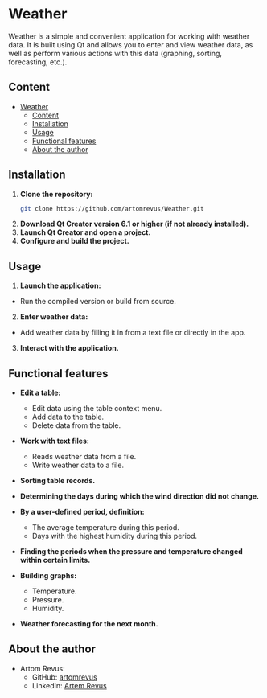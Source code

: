 # Weather

Weather is a simple and convenient application for working with weather data. It is built using Qt and allows you to enter and view weather data, as well as perform various actions with this data (graphing, sorting, forecasting, etc.).

## Content

- [Weather](#weather)
  - [Content](#content)
  - [Installation](#installation)
  - [Usage](#usage)
  - [Functional features](#functional-features)
  - [About the author](#about-the-author)

## Installation

1. **Clone the repository:**
   ```bash
   git clone https://github.com/artomrevus/Weather.git
2. **Download Qt Creator version 6.1 or higher (if not already installed).**
3. **Launch Qt Creator and open a project.**
4. **Сonfigure and build the project.**
  
## Usage

1. **Launch the application:**
 - Run the compiled version or build from source.
2. **Enter weather data:**
- Add weather data by filling it in from a text file or directly in the app.
3. **Interact with the application.**

## Functional features

- **Edit a table:**
  - Edit data using the table context menu.
  - Add data to the table.
  - Delete data from the table.
- **Work with text files:**
  - Reads weather data from a file.
  - Write weather data to a file.
- **Sorting table records.**
  
- **Determining the days during which the wind direction did not change.**
  
- **By a user-defined period, definition:**
  - The average temperature during this period.
  - Days with the highest humidity during this period.
- **Finding the periods when the pressure and temperature changed within certain limits.**
  
- **Building graphs:**
  - Temperature.
  - Pressure.
  - Humidity.
- **Weather forecasting for the next month.**

## About the author

- Artom Revus:
  - GitHub: [artomrevus](https://github.com/artomrevus)
  - LinkedIn: [Artem Revus](https://www.linkedin.com/in/artem-revus-8127821bb/)
